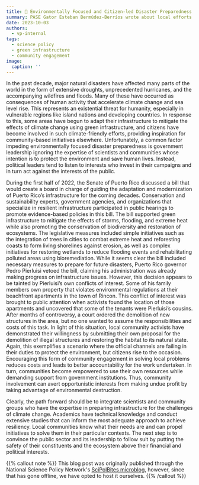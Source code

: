 ```yaml
---
title: 🌴 Environmentally Focused and Citizen-led Disaster Preparedness
summary: PASE Gator Esteban Bermúdez-Berríos wrote about local efforts in Puerto Rico to empower the community to help preserve natural resources.
date: 2023-10-03
authors:
  - vp-internal
tags:
  - science policy
  - green infrastructure
  - community engagement
image:
  caption: ''
---
```


In the past decade, major natural disasters have affected many parts of the world in the
form of extensive droughts, unprecedented hurricanes, and the accompanying wildfires
and floods. Many of these have occurred as consequences of human activity that
accelerate climate change and sea level rise. This represents an existential threat for
humanity, especially in vulnerable regions like island nations and developing countries.
In response to this, some areas have begun to adapt their infrastructure to mitigate the
effects of climate change using green infrastructure, and citizens have become involved
in such climate-friendly efforts, providing inspiration for community-based initiatives
elsewhere. Unfortunately, a common factor impeding environmentally focused disaster
preparedness is government leadership ignoring the expertise of scientists and
communities whose intention is to protect the environment and save human lives.
Instead, political leaders tend to listen to interests who invest in their campaigns and in
turn act against the interests of the public.

During the first half of 2022, the Senate of Puerto Rico discussed a bill that would create
a board in charge of guiding the adaptation and modernization of Puerto Rico’s
infrastructure for the coming decades. Conservation and sustainability experts,
government agencies, and organizations that specialize in resilient infrastructure
participated in public hearings to promote evidence-based policies in this bill. The bill
supported green infrastructure to mitigate the effects of storms, flooding, and extreme
heat while also promoting the conservation of biodiversity and restoration of
ecosystems. The legislative measures included simple initiatives such as the integration
of trees in cities to combat extreme heat and reforesting coasts to form living shorelines
against erosion, as well as complex initiatives for restoring wetlands to reduce flooding
events and rehabilitating polluted areas using bioremediation.
While it seems clear the bill included necessary measures to prepare for future
disasters, Puerto Rico governor Pedro Pierluisi vetoed the bill, claiming his
administration was already making progress on infrastructure issues.
However, this decision appears to be tainted by Pierluisi’s own conflicts of interest.
Some of his family members own property that violates environmental regulations at
their beachfront apartments in the town of Rincon. This conflict of interest was brought
to public attention when activists found the location of those apartments and uncovered
that some of the tenants were Pierluisi’s cousins. After months of controversy, a court
ordered the demolition of new structures in the area, but no one wanted to assume the
responsibilities and costs of this task. In light of this situation, local community activists
have demonstrated their willingness by submitting their own proposal for the demolition
of illegal structures and restoring the habitat to its natural state. Again, this exemplifies a
scenario where the official channels are failing in their duties to protect the environment,
but citizens rise to the occasion. Encouraging this form of community engagement in
solving local problems reduces costs and leads to better accountability for the work
undertaken. In turn, communities become empowered to use their own resources while
demanding support from government institutions. Thus, community involvement can
avert opportunistic interests from making undue profit by taking advantage of
environmental destruction.

Clearly, the path forward should be to integrate scientists and community groups who
have the expertise in preparing infrastructure for the challenges of climate change.
Academics have technical knowledge and conduct extensive studies that can inform the
most adequate approach to achieve resiliency. Local communities know what their
needs are and can propel initiatives to solve them in their particular contexts. The next
step is to convince the public sector and its leadership to follow suit by putting the safety
of their constituents and the ecosystem above their financial and political interests.

{{% callout note %}}
This blog post was originally published through the National Science Policy Network's [SciPolBites microblog](https://www.scipolnetwork.org/nspn/scipolbites-whose-soil-is-this-happening-in/), however, since that has gone offline, we have opted to host it ourselves.
{{% /callout %}}
